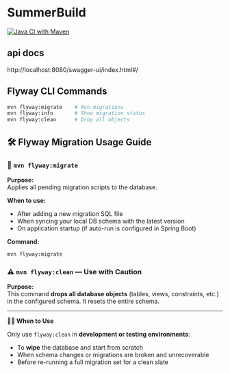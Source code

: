 # SummerBuild

[![Java CI with Maven](https://github.com/[YOUR_USERNAME]/SummerBuild/actions/workflows/ci.yml/badge.svg)](https://github.com/[YOUR_USERNAME]/SummerBuild/actions/workflows/ci.yml)

## api docs
http://localhost:8080/swagger-ui/index.html#/

## Flyway CLI Commands
```bash
mvn flyway:migrate    # Run migrations
mvn flyway:info       # Show migration status
mvn flyway:clean      # Drop all objects
```

## 🛠 Flyway Migration Usage Guide
### 🚀 `mvn flyway:migrate`

**Purpose:**  
Applies all pending migration scripts to the database.

**When to use:**
- After adding a new migration SQL file
- When syncing your local DB schema with the latest version
- On application startup (if auto-run is configured in Spring Boot)

**Command:**
```bash
mvn flyway:migrate

```

### ⚠️ `mvn flyway:clean` — Use with Caution

**Purpose:**  
This command **drops all database objects** (tables, views, constraints, etc.) in the configured schema. It resets the entire schema.

---

**🕵️‍♂️ When to Use**

Only use `flyway:clean` in **development or testing environments**:

- To **wipe** the database and start from scratch
- When schema changes or migrations are broken and unrecoverable
- Before re-running a full migration set for a clean slate
